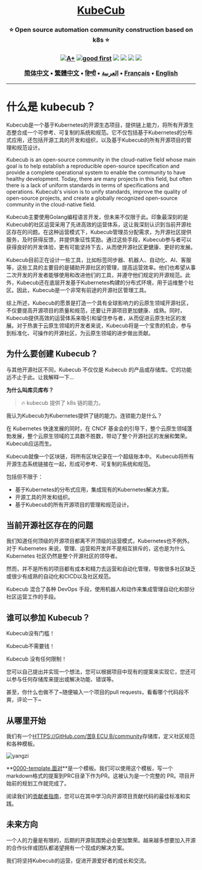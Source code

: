 <h1 align="center" style="border-bottom: none">
    <b>
        <a href="https://docker.nsddd.top">KubeCub</a><br>
    </b>
</h1>
<h3 align="center" style="border-bottom: none">
      ⭐️  Open source automation community construction based on k8s  ⭐️ <br>
<h3>

<p align=center>
<a href="https://goreportcard.com/report/github.com/kubecub/go-project-layout"><img src="https://goreportcard.com/badge/github.com/kubecub/go-project-layout" alt="A+"></a>
<a href="https://github.com/issues?q=org%kubecub+is%3Aissue+label%3A%22good+first+issue%22+no%3Aassignee"><img src="https://img.shields.io/github/issues/kubecub/go-project-layout/good%20first%20issue?logo=%22github%22" alt="good first"></a>
<a href="https://github.com/kubecub/go-project-layout"><img src="https://img.shields.io/github/stars/kubecub/go-project-layout.svg?style=flat&logo=github&colorB=deeppink&label=stars"></a>
<a href="https://join.slack.com/t/kubecub/shared_invite/zt-1se0k2bae-lkYzz0_T~BYh3rjkvlcUqQ"><img src="https://img.shields.io/badge/Slack-100%2B-blueviolet?logo=slack&amp;logoColor=white"></a>
<a href="https://github.com/kubecub/go-project-layout/blob/main/LICENSE"><img src="https://img.shields.io/badge/license-Apache--2.0-green"></a>
<a href="https://golang.org/"><img src="https://img.shields.io/badge/Language-Go-blue.svg"></a>
</p>

</p>

<p align="center">
    <a href="./README-zh-CN.md"><b>简体中文</b></a> •
    <a href="./README-zh-TW.md"><b>繁體中文</b></a> •
    <a href="./README-hi.md"><b>हिन्दी</b></a> •
    <a href="./README-ar.md"><b>العربية</b></a> •
    <a href="./README-fr.md"><b>Français</b></a> •
    <a href="./README.md"><b>English</b></a>
</p>

</p>

* * *

# 什么是 kubecub？

Kubecub是一个基于Kubernetes的开源生态项目，提供链上能力，将所有开源生态整合成一个可参考、可复制的系统和规范。它不仅包括基于Kubernetes的分布式应用，还包括开源工具的开发和组织，以及基于Kubecub的所有开源项目的管理和规范设计。

Kubecub is an open-source community in the cloud-native field whose main goal is to help establish a reproducible open-source specification and provide a complete operational system to enable the community to have healthy development. Today, there are many projects in this field, but often there is a lack of uniform standards in terms of specifications and operations. Kubecub's vision is to unify standards, improve the quality of open-source projects, and create a globally recognized open-source community in the cloud-native field.

Kubecub主要使用Golang编程语言开发，但未来不仅限于此。印象最深刻的是Kubecub的社区运营采用了先进高效的运营体系，这让我深刻认识到当前开源社区存在的问题。在这种运营模式下，Kubecub管理员分配需求，为开源社区提供服务，及时获得反馈，并提供象征性奖励。通过这些手段，Kubecub参与者可以获得良好的开发体验，更有可能坚持下去，从而使开源社区更健康、更好的发展。

Kubecub目前正在设计一些工具，比如标签同步器、机器人、自动化、AI、客服等，这些工具的主要目的是辅助开源社区的管理，提高运营效率。他们也希望从事二次开发的开发者能够使用和改进他们的工具，并遵守他们规定的开源规范。此外，Kubecub还在底层开发基于Kubernetes构建的分布式环境，用于运维整个社区。因此，Kubecub是一个非常有前途的开源社区管理工具。

综上所述，Kubecub的愿景是打造一个具有全球影响力的云原生领域开源社区，不仅要提高开源项目的质量和规范，还要让开源项目更加健康、成熟。同时，Kubecub提供高效的运营体系来吸引和留住参与者，从而促进云原生社区的发展。对于热衷于云原生领域的开发者来说，Kubecub将是一个宝贵的机会，参与到标准化、可操作的开源社区，为云原生领域的进步做出贡献。

## 为什么要创建 Kubecub？

与其他开源社区不同，Kubecub 不仅仅是 Kubecub 的产品或存储库。它的功能远不止于此。让我解释一下...

**为什么叫库贝库布？**

> 🔥 kubecub 提供了 k8s 链的能力。

我认为Kubecub为Kubernetes提供了链的能力。连锁能力是什么？

在 Kubernetes 快速发展的同时，在 CNCF 基金会的引导下，整个云原生领域蓬勃发展，整个云原生领域的工具数不胜数，带动了整个开源社区的发展和繁荣。 Kubecub应运而生。

Kubecub就像一个区块链，将所有区块记录在一个超级账本中。 Kubecub将所有开源生态系统链接在一起，形成可参考、可复制的系统和规范。

包括但不限于：

-   基于Kubernetes的分布式应用，集成现有的Kubernetes解决方案。
-   开源工具的开发和组织。
-   基于Kubecub的所有开源项目的管理和规范设计。

## 当前开源社区存在的问题

我们知道任何顶级的开源项目都离不开顶级的运营模式，Kubernetes也不例外。对于 Kubernetes 来说，管理、运营和开发并不是相互排斥的，这也是为什么 Kubernetes 社区仍然是整个开源社区的领导者。

然而，并不是所有的项目都有成本和精力去运营和自动化管理，导致很多社区缺乏或很少有成熟的自动化和CICD以及社区规范。

Kubecub 混合了各种 DevOps 手段，使用机器人和动作来集成管理自动化和部分社区运营工作的手段。

## 谁可以参加 Kubecub？

Kubecub没有门槛！

Kubecub不需要钱！

Kubecub 没有任何限制！

您可以自己提出并实现一个想法，您可以根据项目中现有的提案来实现它，您还可以参与任何存储库来提出或解决功能、错误等。

甚至，你什么也做不了~随便输入一个项目的pull requests，看看哪个代码段不爽，评论一下~

## 从哪里开始

我们有一个[HTTPS://GitHub.com/苦B ECU B/community](https://github.com/kubecub/community)存储库，定义社区规范和各种模板。

![yangzi](http://sm.nsddd.top/sm202306012140301.png)

**[0000-template.面对](http://0000-template.md/)**是一个模板。我们可以使用这个模板，写一个markdown格式的提案到PRC目录下作为PR。这被认为是一个完整的 PR。项目开始前的规划工作就完成了。

阅读我们的[贡献者指南](https://github.com/kubecub/community/blob/main/CONTRIBUTING.md)，您可以在其中学习向开源项目贡献代码的最佳标准和实践。

## 未来方向

一个人的力量是有限的，后期的开源氛围势必会更加繁荣。越来越多想要加入开源的合作伙伴或团队都渴望拥有一个现成的解决方案。

我们将坚持Kubecub的运营，促进开源爱好者的成长和交流。
